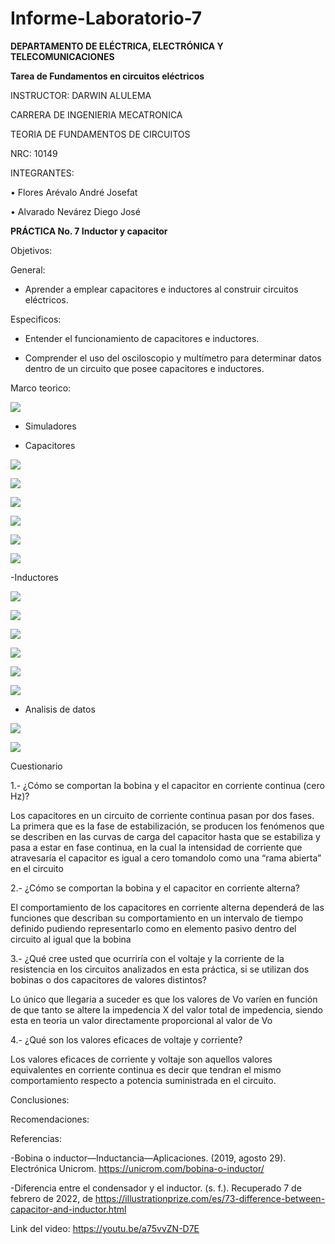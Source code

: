 # Informe-Laboratorio-7

**DEPARTAMENTO DE ELÉCTRICA, ELECTRÓNICA Y TELECOMUNICACIONES**

**Tarea de Fundamentos en circuitos eléctricos**

INSTRUCTOR: DARWIN ALULEMA

CARRERA DE INGENIERIA MECATRONICA

TEORIA DE FUNDAMENTOS DE CIRCUITOS

NRC: 10149

INTEGRANTES:

• Flores Arévalo André Josefat

• Alvarado Nevárez Diego José

**PRÁCTICA No. 7 Inductor y capacitor**

Objetivos:

General:

-	Aprender a emplear capacitores e inductores al construir circuitos eléctricos.

Especificos:

- Entender el funcionamiento de capacitores e inductores.

- Comprender el uso del osciloscopio y multímetro para determinar datos dentro de un circuito que posee capacitores e inductores.

Marco teorico:

![](https://github.com/diego333jose/Informe-Laboratorio-7/blob/main/Diagrama%20en%20blanco%20(4).png)

- Simuladores

- Capacitores

![](https://github.com/diego333jose/Informe-Laboratorio-7/blob/main/LABO7%20AMONGAS_page-0001.jpg)

![](https://github.com/diego333jose/Informe-Laboratorio-7/blob/main/LABO7%20AMONGAS_page-0002.jpg)

![](https://github.com/diego333jose/Informe-Laboratorio-7/blob/main/LABO7%20AMONGAS_page-0003.jpg)

![](https://github.com/diego333jose/Informe-Laboratorio-7/blob/main/LABO7%20AMONGAS_page-0004.jpg)

![](https://github.com/diego333jose/Informe-Laboratorio-7/blob/main/LABO7%20AMONGAS_page-0005.jpg)

![](https://github.com/diego333jose/Informe-Laboratorio-7/blob/main/LABO7%20AMONGAS_page-0006.jpg)

-Inductores

![](https://github.com/diego333jose/Informe-Laboratorio-7/blob/main/Imagenes/LABO7%20AMONGAS_page-0001.jpg)

![](https://github.com/diego333jose/Informe-Laboratorio-7/blob/main/Imagenes/Capturas%20del%20circuito%202_page-0002.jpg)

![](https://github.com/diego333jose/Informe-Laboratorio-7/blob/main/Imagenes/Capturas%20del%20circuito%202_page-0003.jpg)

![](https://github.com/diego333jose/Informe-Laboratorio-7/blob/main/Imagenes/Capturas%20del%20circuito%202_page-0004.jpg)

![](https://github.com/diego333jose/Informe-Laboratorio-7/blob/main/Imagenes/Capturas%20del%20circuito%202_page-0005.jpg)

![](https://github.com/diego333jose/Informe-Laboratorio-7/blob/main/Imagenes/Capturas%20del%20circuito%202_page-0006.jpg)

- Analisis de datos

![](https://github.com/diego333jose/Informe-Laboratorio-7/blob/main/LABO7%20AMONGAS_page-0007.jpg)

![](https://github.com/diego333jose/Informe-Laboratorio-7/blob/main/Imagenes/Capturas%20del%20circuito%202_page-0007.jpg)

Cuestionario 

1.- ¿Cómo se comportan la bobina y el capacitor en corriente continua (cero Hz)?

Los capacitores en un circuito de corriente continua pasan por dos fases. La primera que es la fase de estabilización, se producen  los fenómenos que se describen en las curvas de carga del capacitor hasta que se estabiliza y pasa a estar en fase continua, en la cual la intensidad de corriente que atravesaría el capacitor es igual a cero tomandolo como una “rama abierta” en el circuito

2.- ¿Cómo se comportan la bobina y el capacitor en corriente alterna?

El comportamiento de los capacitores en corriente alterna dependerá de las funciones que describan su comportamiento en un intervalo de tiempo definido pudiendo representarlo como en elemento pasivo dentro del circuito al igual que la bobina

3.- ¿Qué cree usted que ocurriría con el voltaje  y la corriente de la resistencia en los circuitos analizados en esta práctica, si se utilizan dos bobinas o dos capacitores de valores distintos?

Lo único que llegaria a suceder es que los valores de Vo varíen en función de que tanto se altere la impedencia X del valor total de impedencia, siendo esta en teoria un valor directamente proporcional al valor de Vo 

4.- ¿Qué son los valores eficaces de voltaje y corriente?

Los  valores  eficaces  de  corriente  y  voltaje  son  aquellos  valores  equivalentes  en corriente  continua  es  decir que tendran el  mismo  comportamiento  respecto  a  potencia suministrada en el circuito. 

Conclusiones:


Recomendaciones:


Referencias:

-Bobina o inductor—Inductancia—Aplicaciones. (2019, agosto 29). Electrónica Unicrom. https://unicrom.com/bobina-o-inductor/

-Diferencia entre el condensador y el inductor. (s. f.). Recuperado 7 de febrero de 2022, de https://illustrationprize.com/es/73-difference-between-capacitor-and-inductor.html

Link del video: https://youtu.be/a75vvZN-D7E
